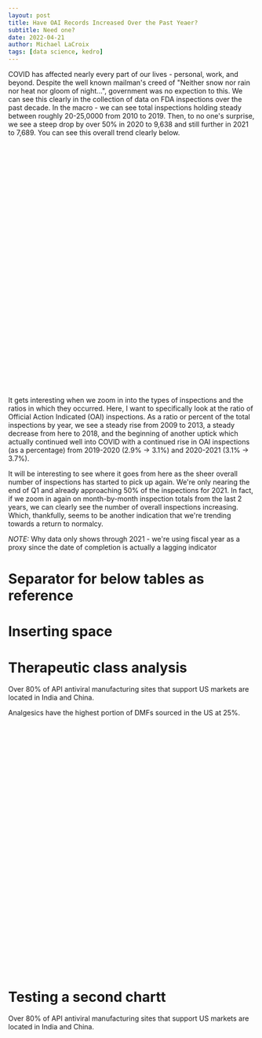 ```yaml
---
layout: post
title: Have OAI Records Increased Over the Past Yeaer?
subtitle: Need one?
date: 2022-04-21 
author: Michael LaCroix 
tags: [data science, kedro]
---
```


COVID has affected nearly every part of our lives - personal, work, and beyond. Despite the well known mailman's creed of "Neither snow nor rain nor heat nor gloom of night...", government was no expection to this. We can see this clearly in the collection of data on FDA inspections over the past decade. In the macro - we can see total inspections holding steady between roughly 20-25,0000 from 2010 to 2019. Then, to no one's surprise, we see a steep drop by over 50% in 2020 to 9,638 and still further in 2021 to 7,689. You can see this overall trend clearly below.

<div id="line_chart" style="width: 900px; height: 500px"></div>

<script type="text/javascript" src="https://www.gstatic.com/charts/loader.js"></script>



<script type="text/javascript">
  google.charts.load('current', {'packages':['corechart']});
  google.charts.setOnLoadCallback(drawChart);

  function drawChart() {
    var data = google.visualization.arrayToDataTable([
    ['Fiscal Year', 'Total Number'],
      ['2010', 21517],
      ['2011', 25489],
      ['2012', 24774],
      ['2013', 21561],
      ['2014', 20442],
      ['2015', 20447],
      ['2016', 20728],
      ['2017', 21756],
      ['2018', 21546],
      ['2019', 19527],
      ['2020', 9637],
      ['2021', 7689],
      ['2022', 3173]
    ]);



    var options = {
      title: 'Total Inspections',
      // curveType: 'function',
      legend: { position: 'bottom' }
    };

    var chart = new google.visualization.LineChart(document.getElementById('line_chart'));

    chart.draw(data, options);
  }
</script>


It gets interesting when we zoom in into the types of inspections and the ratios in which they occurred. Here, I want to specifically look at the ratio of Official Action Indicated (OAI) inspections. As a ratio or percent of the total inspections by year, we see a steady rise from 2009 to 2013, a steady decrease from here to 2018, and the beginning of another uptick which actually continued well into COVID with a continued rise in OAI inspections (as a percentage) from 2019-2020 (2.9% -> 3.1%) and 2020-2021 (3.1% -> 3.7%).

<script type="text/javascript" src="https://www.gstatic.com/charts/loader.js"></script>

<script type="text/javascript">
  google.charts.load('current', {packages: ['corechart', 'bar']});

  // Set a callback to run when the Google Visualization API is loaded.
  google.charts.setOnLoadCallback(drawColColors);

  // Callback that creates and populates a data table,
  // instantiates the pie chart, passes in the data and
  // draws it.
  function drawColColors() {

    // Create the data table.
      var data = google.visualization.arrayToDataTable([
['Fiscal Year',
'No Action Indicated (NAI)',
'Official Action Indicated (OAI)',
'Voluntary Action Indicated (VAI)'],
['2009', 62.44459597681554, 3.98340720536424, 33.5719968178202],
['2010', 60.71478365943208, 4.10837942092299, 35.176836919644934],
['2011', 61.16756247793166, 4.59806190905881, 34.23437561300953],
['2012', 63.33252603535965, 4.58545249051424, 32.0820214741261],
['2013', 63.86995037335931, 5.2687723203933, 30.86127730624739],
['2014', 62.09275022013502, 4.8625379121416605, 33.04471186772331],
['2015', 62.54707292023279, 4.94938132733408, 32.50354575243312],
['2016', 65.20165959089155, 3.6375916634504, 31.16074874565804],
['2017', 66.53337010479868, 3.3140283140283096, 30.15260158117301],
['2018', 66.54599461617006, 2.3391812865497, 31.11482409728023],
['2019', 65.16105904644851, 2.92927741076458, 31.90966354278691],
['2020', 62.29116945107399, 3.08187195185223, 34.626958597073774],
['2021', 64.67681102874236, 3.6675770581349902, 31.655611913122637],
['2022', 74.40907658367476, 0.94547746612039, 24.64544595020485]
      ]);

    // Set chart options
      var options = {
        width: 600,
        isStacked: 'percent',
        height: 400,
        legend: { position: 'top', maxLines: 3 },
        bar: { groupWidth: '75%' },
      };

    // Instantiate and draw our chart, passing in some options.
      var chart = new google.visualization.ColumnChart(document.getElementById('chart_div'));
      chart.draw(data, options);
  }
  
</script>

It will be interesting to see where it goes from here as the sheer overall number of inspections has started to pick up again. We're only nearing the end of Q1 and already approaching 50% of the inspections for 2021. In fact, if we zoom in again on month-by-month inspection totals from the last 2 years, we can clearly see the number of overall inspections increasing. Which, thankfully, seems to be another indication that we're trending towards a return to normalcy.

*NOTE:* Why data only shows through 2021 - we're using fiscal year as a proxy since the date of completion is actually a lagging indicator

<script type="text/javascript" src="https://www.gstatic.com/charts/loader.js"></script>

<script type="text/javascript">

  // Load the Visualization API and the corechart package.
  google.charts.load('current', {packages: ['corechart', 'bar']});

  // Set a callback to run when the Google Visualization API is loaded.
  google.charts.setOnLoadCallback(drawColColors);

  // Callback that creates and populates a data table, instantiates the pie chart, passes in the data and draws it.
  function drawColColors() {
    var data = google.visualization.arrayToDataTable([
      ['Year', 'OAI percent'],
    ['2009', 3.98340720536424],
      ['2010', 4.10837942092299],
      ['2011', 4.59806190905881],
      ['2012', 4.58545249051424],
      ['2013', 5.2687723203933],
    ['2014', 4.8625379121416605],
    ['2015', 4.94938132733408],
    ['2016', 3.6375916634504],
    ['2017', 3.3140283140283096],
    ['2018', 2.3391812865497],
    ['2019', 2.92927741076458],
    ['2020', 3.08187195185223],
    ['2021', 3.6675770581349902],
    ['2022', 0.94547746612039]
  ]);

  var options = {
    width: 600,
    height: 400,
    legend: { position: 'top', maxLines: 3 },
    bar: { groupWidth: '75%' },
    // isStacked: true,
  };

    // Instantiate and draw our chart, passing in some options.
      var chart = new google.visualization.ColumnChart(document.getElementById('chart_div'));
      chart.draw(data, options);
  }
  
</script>


# Separator for below tables as reference

# Inserting space


<!--more-->
# Therapeutic class analysis

Over 80% of API antiviral manufacturing sites that support US markets are located in India and China. <br>

Analgesics have the highest portion of DMFs sourced in the US at 25%.


<div id="aggro" style="width: 900px; height: 500px"></div>

<script>
async function getJSON(filename) {
  const response = await fetch(filename)
  return response.json()
}

google.charts.load('current', {
  'packages': ['corechart']
});
google.charts.setOnLoadCallback(loadAndDrawChart2);

function loadAndDrawChart2() {
  getJSON("../assets/class_antivirals.json")
  .then(drawChart2)
}


function drawChart2(rawData) {
  var data = google.visualization.arrayToDataTable([
    ['Region', 'India', 'China', 'Europe', 'United States', 'Other'],
    ...rawData.map(
      ({year, India, China, Europe, US, Other}) => {
        return [year, India, China, Europe, US, Other]
      }
    )
  ]);
  var options = {
    title: "Geographic evolution of antiviral pharmaceutical manufacturing capacity",
    legend: { position: 'bottom', maxLines: 3 },
    vAxis: {
      minValue: 0,
      ticks: [0, .25, .5, .75, 1],
      title: 'Portion of new Type II currently active API DMFs by region', 
      titleTextStyle: {italic: false}
    },
    hAxis: {
      title: 'Year of DMF Submission', 
      titleTextStyle: {italic: false}
    },
    annotations: {
      textStyle: {
        color: 'black',
      },
    },
    series: [
      {color:'#ec9332'},
      {color:'#c44129'},
      {color:'#3e8410'},
      {color:'#0560bd'},
      {color:'#D3D3D3', visibleInLegend: false},
    ],
    isStacked: 'percent',
  };

    var chart = new google.visualization.AreaChart(
      document.getElementById("aggro")
    );
    chart.draw(data, options);
}
</script>


# Testing a second chartt

Over 80% of API antiviral manufacturing sites that support US markets are located in India and China.

<div id="inspections_2"></div>

<script>
async function getJSON(filename) {
  const response = await fetch(filename)
  return response.json()
}

google.charts.load('current', {
  'packages': ['corechart']
});
google.charts.setOnLoadCallback(loadAndDrawChart);

function loadAndDrawChart() {
  getJSON("../assets/out_inspection_full.json")
  .then(drawChart)
}

function drawChart(rawData) {
  var data = google.visualization.arrayToDataTable([
    ['Inspection Classification', 'OAI', 'VAI', 'NAI', { role: 'annotation' } ],
    ...rawData.map(
      ({year, NAI, OAI, VAI, oai_ratio}) => {
        return [year, OAI, VAI, NAI, '']
      }
    )
  ]);

  var options = {
    width: 600,
    height: 400,
    // legend: { position: 'top', maxLines: 3 },
    // bar: { groupWidth: '75%' },
    isStacked: 'percent',
    hAxis: { 
      format:'',
      showTextEvery: 1,
      slantedText: true,
      slantedTextAngle: 9,
    },
  };
  var view = new google.visualization.DataView(data);
  var chart = new google.visualization.ColumnChart(document.getElementById('inspections_2'));

  chart.draw(view, options);
}
</script>